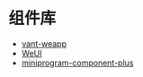 # 组件库

- [vant-weapp](https://github.com/youzan/vant-weapp)
- [WeUI](./weui/README.md)
- [miniprogram-component-plus](https://github.com/wechat-miniprogram/miniprogram-component-plus)
